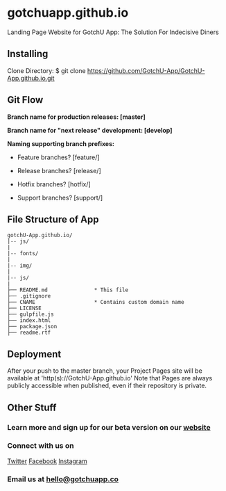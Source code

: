 # gotchuapp.github.io
Landing Page Website for GotchU App: The Solution For Indecisive Diners

## Installing
Clone Directory: $ git clone https://github.com/GotchU-App/GotchU-App.github.io.git

## Git Flow

**Branch name for production releases: [master]**

**Branch name for "next release" development: [develop]**

**Naming supporting branch prefixes:**

* Feature branches? [feature/] 

* Release branches? [release/] 

* Hotfix branches? [hotfix/] 

* Support branches? [support/] 


## File Structure of App

```
gotchU-App.github.io/
|-- js/
|
|-- fonts/      
|
|-- img/ 
|
|-- js/    
|
├── README.md               * This file
├── .gitignore  
├── CNAME                   * Contains custom domain name
├── LICENSE
├── gulpfile.js
├── index.html
├── package.json
├── readme.rtf
```

## Deployment

After your push to the master branch, your Project Pages site will be available at 'http(s)://GotchU-App.github.io'
Note that Pages are always publicly accessible when published, even if their repository is private.


## Other Stuff

### Learn more and sign up for our beta version on our [website](gotchuapp.co)
### Connect with us on
[Twitter](http://wwwtwitter.com/_gotchuapp)
[Facebook](http://www.facebook.com/gotchuapp)
[Instagram](http://www.instagram.com/gotchuapp)

### Email us at hello@gotchuapp.co
